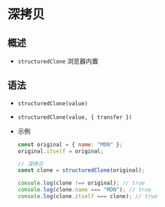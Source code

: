 # 深拷贝

## 概述

  - `structuredClone` 浏览器内置

## 语法

  - `structuredClone(value)`

  - `structuredClone(value, { transfer })`

  - 示例

    ```js
    const original = { name: "MDN" };
    original.itself = original;

    // 深拷贝
    const clone = structuredClone(original);

    console.log(clone !== original); // true
    console.log(clone.name === "MDN"); // true
    console.log(clone.itself === clone); // true
    ```
